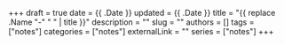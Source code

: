+++
draft = true
date = {{ .Date }}
updated = {{ .Date }}
title = "{{ replace .Name "-" " " | title }}"
description = ""
slug = ""
authors = []
tags = ["notes"]
categories = ["notes"]
externalLink = ""
series = ["notes"]
+++
